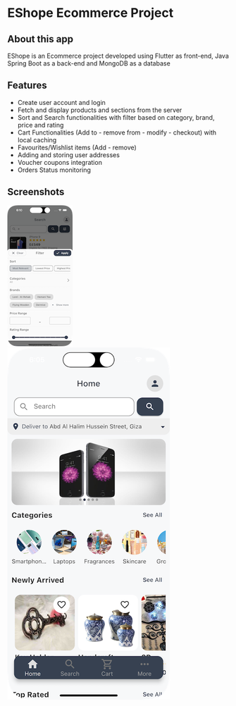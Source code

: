 # EShope Ecommerce Project

## About this app

EShope is an Ecommerce project developed using Flutter as front-end, Java Spring Boot as a back-end and MongoDB as a database

## Features

- Create user account and login
- Fetch and display products and sections from the server
- Sort and Search functionalities with filter based on category, brand, price and rating
- Cart Functionalities (Add to - remove from - modify - checkout) with local caching
- Favourites/Wishlist items (Add - remove)
- Adding and storing user addresses
- Voucher coupons integration
- Orders Status monitoring

## Screenshots

![App Screenshot1](/screenshots/screenshot1.png) ![App Screenshot2](/screenshots/screenshot2.png)
